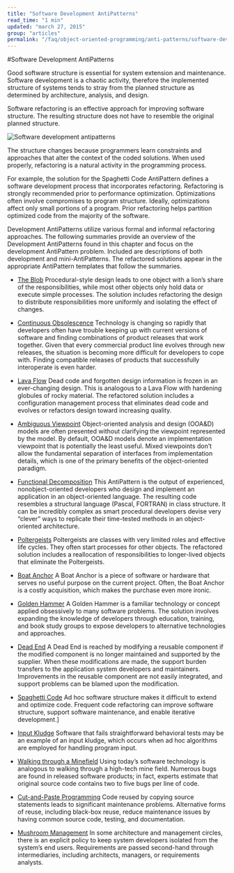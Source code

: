 ```yaml
---
title: "Software Development AntiPatterns"
read_time: "1 min"
updated: "march 27, 2015"
group: "articles"
permalink: "/faq/object-oriented-programming/anti-patterns/software-development-antipatterns/"
---
```


#Software Development AntiPatterns

Good software structure is essential for system extension and maintenance. Software development is a chaotic activity, therefore the implemented structure of systems tends to stray from the planned structure as determined by architecture, analysis, and design.

Software refactoring is an effective approach for improving software structure.
The resulting structure does not have to resemble the original planned structure.

![Software development antipatterns](/images/anti-patterns/mang.jpg "Software development antipatterns")

The structure changes because programmers learn constraints and approaches that alter the context of the coded solutions. When used properly, refactoring is a natural activity in the programming process.

For example, the solution for the Spaghetti Code AntiPattern defines a software development process that incorporates refactoring. Refactoring is strongly recommended prior to performance optimization. Optimizations often involve compromises to program structure. Ideally, optimizations affect only small portions of a program. Prior refactoring helps partition optimized code from the majority of the software.

Development AntiPatterns utilize various formal and informal refactoring approaches. The following summaries provide an overview of the Development AntiPatterns found in this chapter and focus on the development AntiPattern problem. Included are descriptions of both development and mini-AntiPatterns. The refactored solutions appear in the appropriate AntiPattern templates that follow the summaries.

 * [The Blob](/faq/object-oriented-programming/anti-patterns/blob/)
     Procedural-style design leads to one object with a lion’s share of the responsibilities, while most other objects only hold data or execute simple processes. The solution includes refactoring the design to distribute responsibilities more uniformly and isolating the effect of changes.

* [Continuous Obsolescence](/faq/object-oriented-programming/anti-patterns/continous-obsolescence/)
   Technology is changing so rapidly that developers often have trouble keeping up with current versions of software and finding combinations of product releases that work together. Given that every commercial product line evolves through new releases, the situation is becoming more difficult for developers to cope with. Finding compatible releases of products that successfully interoperate is even harder.

* [Lava Flow](/faq/object-oriented-programming/anti-patterns/lava-flow/)
Dead code and forgotten design information is frozen in an ever-changing design. This is analogous to a Lava Flow with hardening globules of rocky material. The refactored solution includes a configuration management process that eliminates dead code and evolves or refactors design toward increasing quality.

* [Ambiguous Viewpoint](/faq/object-oriented-programming/anti-patterns/ambigous-viewport/)
Object-oriented analysis and design (OOA&D) models are often presented without clarifying the viewpoint represented by the model. By default, OOA&D models denote an implementation viewpoint that is potentially the least useful. Mixed viewpoints don’t allow the fundamental separation of interfaces from implementation details, which is one of the primary benefits of the object-oriented paradigm.

* [Functional Decomposition](/faq/object-oriented-programming/anti-patterns/what-is-functional-decomposition/)
This AntiPattern is the output of experienced, nonobject-oriented developers who design and implement an application in an object-oriented language. The resulting code resembles a structural language (Pascal, FORTRAN) in class structure. It can be incredibly complex as smart procedural developers devise very “clever” ways to replicate their time-tested methods in an object-oriented architecture.

* [Poltergeists](/faq/object-oriented-programming/anti-patterns/what-is-poltergeists/)
Poltergeists are classes with very limited roles and effective life cycles. They often start processes for other objects. The refactored solution includes a reallocation of responsibilities to longer-lived objects that eliminate the Poltergeists.

* [Boat Anchor](/faq/object-oriented-programming/anti-patterns/what-is-boat-anchor/)
A Boat Anchor is a piece of software or hardware that serves no useful purpose on the current project. Often, the Boat Anchor is a costly acquisition, which makes the purchase even more ironic.

* [Golden Hammer](/faq/object-oriented-programming/anti-patterns/what-is-golden-hammer/)
A Golden Hammer is a familiar technology or concept applied obsessively to many software problems. The solution involves expanding the knowledge of developers through education, training, and book study groups to expose developers to alternative technologies and approaches.

* [Dead End](/faq/object-oriented-programming/anti-patterns/what-is-dead-end/)
A Dead End is reached by modifying a reusable component if the modified component is no longer maintained and supported by the supplier. When these modifications are made, the support burden transfers to the application system developers and maintainers. Improvements in the reusable component are not easily integrated, and support problems can be blamed upon the modification.

* [Spaghetti Code](/faq/object-oriented-programming/anti-patterns/what-is-spaghetti-code/)
Ad hoc software structure makes it difficult to extend and optimize code. Frequent code refactoring can improve software structure, support software maintenance, and enable iterative development.]

* [Input Kludge](/faq/object-oriented-programming/anti-patterns/input-kludge/)
Software that fails straightforward behavioral tests may be an example of an input kludge, which occurs when ad hoc algorithms are employed for handling program input.

* [Walking through a Minefield](/faq/object-oriented-programming/anti-patterns/walking-through-a-minefield-antipattern/)
Using today’s software technology is analogous to walking through a high-tech mine field. Numerous bugs are found in released software products; in fact, experts estimate that original source code contains two to five bugs per line of code.

* [Cut-and-Paste Programming](/faq/object-oriented-programming/anti-patterns/what-is-cut-and-paste-programming-antipattern/)
Code reused by copying source statements leads to significant maintenance problems. Alternative forms of reuse, including black-box reuse, reduce maintenance issues by having common source code, testing, and documentation.

* [Mushroom Management](/faq/object-oriented-programming/anti-patterns/what-is-mushroom-management/)
In some architecture and management circles, there is an explicit policy to keep system developers isolated from the system’s end users. Requirements are passed second-hand through intermediaries, including architects, managers, or requirements analysts.